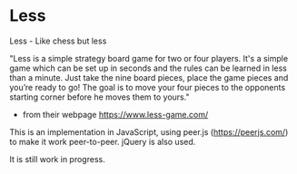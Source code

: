 # Less
Less - Like chess but less

"Less is a simple strategy board game for two or four players.
It's a simple game which can be set up in seconds and the rules can be learned in less than a minute. 
Just take the nine board pieces, place the game pieces and you’re ready to go!
The goal is to move your four pieces to the opponents starting corner before he moves them to yours."
- from their webpage https://www.less-game.com/


This is an implementation in JavaScript, using peer.js (https://peerjs.com/) to make it work peer-to-peer.
jQuery is also used.


It is still work in progress.
